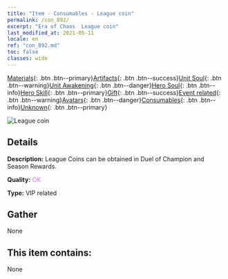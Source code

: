 ```yaml
---
title: "Item - Consumables - League coin"
permalink: /con_892/
excerpt: "Era of Chaos  League coin"
last_modified_at: 2021-05-11
locale: en
ref: "con_892.md"
toc: false
classes: wide
---
```

 [Materials](/Items/){: .btn .btn--primary}[Artifacts](/Items/Artifacts/){: .btn .btn--success}[Unit Soul](/Items/UnitSoul/){: .btn .btn--warning}[Unit Awakening](/Items/UnitAwakening/){: .btn .btn--danger}[Hero Soul](/Items/HeroSoul/){: .btn .btn--info}[Hero Skill](/Items/HeroSkill/){: .btn .btn--primary}[Gift](/Items/Gift/){: .btn .btn--success}[Event related](/Items/Events/){: .btn .btn--warning}[Avatars](/Items/Avatars/){: .btn .btn--danger}[Consumables](/Items/Consumables/){: .btn .btn--info}[Unknown](/Items/Unknown/){: .btn .btn--primary}

 ![League coin](/images/t/i_112.png)

## Details
 **Description:** League Coins can be obtained in Duel of Champion and Season Rewards.

 **Quality:** <span style="color: #DA70D6">OK</span>

 **Type:** VIP related

## Gather

  None

## This item contains:

  None

